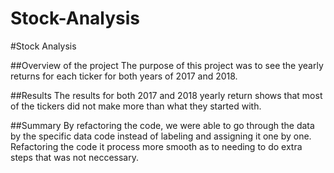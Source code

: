 # Stock-Analysis
#Stock Analysis

##Overview of the project
    The purpose of this project was to see the yearly returns for each ticker for both years of 2017 and 2018.

##Results
    The results for both 2017 and 2018 yearly return shows that most of the tickers did not make more than what they started with.

##Summary
    By refactoring the code, we were able to go through the data by the specific data code instead of labeling and assigning it one by one. Refactoring the code it process more smooth as to needing to do extra steps that was not neccessary. 